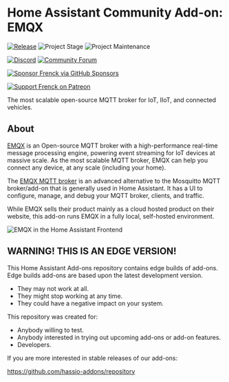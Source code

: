 # Home Assistant Community Add-on: EMQX

[![Release][release-shield]][release] ![Project Stage][project-stage-shield] ![Project Maintenance][maintenance-shield]

[![Discord][discord-shield]][discord] [![Community Forum][forum-shield]][forum]

[![Sponsor Frenck via GitHub Sponsors][github-sponsors-shield]][github-sponsors]

[![Support Frenck on Patreon][patreon-shield]][patreon]

The most scalable open-source MQTT broker for IoT, IIoT, and connected vehicles.

## About

[EMQX][emqx] is an Open-source MQTT broker with a high-performance real-time
message processing engine, powering event streaming for IoT devices at massive
scale. As the most scalable MQTT broker, EMQX can help you connect any device,
at any scale (including your home).

The [EMQX MQTT broker][emqx] is an advanced alternative to the Mosquitto MQTT
broker/add-on that is generally used in Home Assistant. It has a UI
to configure, manage, and debug your MQTT broker, clients, and traffic.

While EMQX sells their product mainly as a cloud hosted product on their
website, this add-on runs EMQX in a fully local, self-hosted environment.

![EMQX in the Home Assistant Frontend][screenshot]

## WARNING! THIS IS AN EDGE VERSION!

This Home Assistant Add-ons repository contains edge builds of add-ons.
Edge builds add-ons are based upon the latest development version.

- They may not work at all.
- They might stop working at any time.
- They could have a negative impact on your system.

This repository was created for:

- Anybody willing to test.
- Anybody interested in trying out upcoming add-ons or add-on features.
- Developers.

If you are more interested in stable releases of our add-ons:

<https://github.com/hassio-addons/repository>

[discord-shield]: https://img.shields.io/discord/478094546522079232.svg
[discord]: https://discord.me/hassioaddons
[emqx]: https://www.emqx.io/
[forum-shield]: https://img.shields.io/badge/community-forum-brightgreen.svg
[forum]: https://community.home-assistant.io/?u=frenck
[github-sponsors-shield]: https://frenck.dev/wp-content/uploads/2019/12/github_sponsor.png
[github-sponsors]: https://github.com/sponsors/frenck
[maintenance-shield]: https://img.shields.io/maintenance/yes/2023.svg
[patreon-shield]: https://frenck.dev/wp-content/uploads/2019/12/patreon.png
[patreon]: https://www.patreon.com/frenck
[project-stage-shield]: https://img.shields.io/badge/project%20stage-experimental-yellow.svg
[release-shield]: https://img.shields.io/badge/version-2d165ea-blue.svg
[release]: https://github.com/hassio-addons/addon-emqx/tree/2d165ea
[screenshot]: https://github.com/hassio-addons/addon-emqx/raw/main/images/screenshot.png